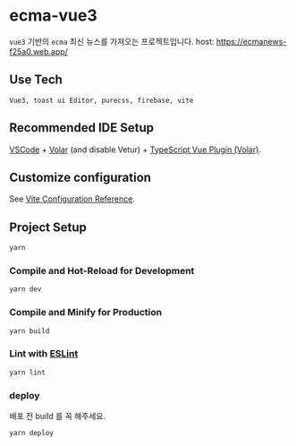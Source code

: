 # ecma-vue3

`vue3` 기반의 `ecma` 최신 뉴스를 가져오는 프로젝트입니다.
host: <https://ecmanews-f25a0.web.app/>

## Use Tech

`Vue3, toast ui Editor, purecss, firebase, vite`

## Recommended IDE Setup

[VSCode](https://code.visualstudio.com/) + [Volar](https://marketplace.visualstudio.com/items?itemName=Vue.volar) (and disable Vetur) + [TypeScript Vue Plugin (Volar)](https://marketplace.visualstudio.com/items?itemName=Vue.vscode-typescript-vue-plugin).

## Customize configuration

See [Vite Configuration Reference](https://vitejs.dev/config/).

## Project Setup

```sh
yarn
```

### Compile and Hot-Reload for Development

```sh
yarn dev
```

### Compile and Minify for Production

```sh
yarn build
```

### Lint with [ESLint](https://eslint.org/)

```sh
yarn lint
```

### deploy

배포 전 build 를 꼭 해주세요.

```sh
yarn deploy
```
